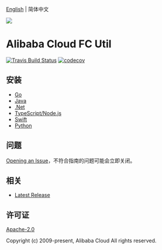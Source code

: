 [English](README.md) | 简体中文

![](https://aliyunsdk-pages.alicdn.com/icons/AlibabaCloud.svg)

# Alibaba Cloud FC Util

[![Travis Build Status](https://travis-ci.org/aliyun/fc-util.svg?branch=master)](https://travis-ci.org/aliyun/fc-util)
[![codecov](https://codecov.io/gh/aliyun/fc-util/branch/master/graph/badge.svg)](https://codecov.io/gh/aliyun/fc-util)

## 安装

- [Go](./golang/README-CN.md)
- [Java](./java/README-CN.md)
- [.Net](./csharp/README-CN.md)
- [TypeScript/Node.js](./ts/README-CN.md)
- [Swift](./swift/README-CN.md)
- [Python](./python/README-CN.md)

## 问题

[Opening an Issue](https://github.com/aliyun/fc-util/issues/new)，不符合指南的问题可能会立即关闭。

## 相关

- [Latest Release](https://github.com/aliyun/fc-util)

## 许可证

[Apache-2.0](http://www.apache.org/licenses/LICENSE-2.0)

Copyright (c) 2009-present, Alibaba Cloud All rights reserved.
